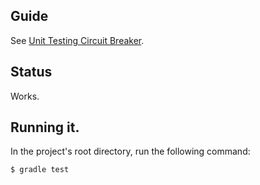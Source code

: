 ## Guide
See [Unit Testing Circuit Breaker](https://ynovytskyy.medium.com/unit-testing-circuit-breaker-8ed2c9098e11).

## Status
Works.

## Running it.
In the project's root directory, run the following command:  
```bash
$ gradle test
```